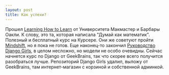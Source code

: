 ```yaml
---
layout: post
title: Как успехи?
---
```


Прошел [Learning How to Learn](https://www.coursera.org/learn/learning-how-to-learn) от Университета Макмастер и Барбары Оакли. К слову, это та, которая написала "Думай как математик". Полезный и бесплатный курс на Курсере. Они же советуют пройти [Mindshift](https://www.coursera.org/learn/mindshift), но я пока не готов. Еще наконец-то закончил [Руководство Django Girls](https://tutorial.djangogirls.org/ru/), в целом несложно, но модели не особо очевидны. Сейчас начнется курс по Django от GeekBrains, так что скорее всего получится разобраться лучше. Репозиторий Django Girls удалил, выложу от GeekBrains, там интернет-магазин с корзиной и собственной админкой.


